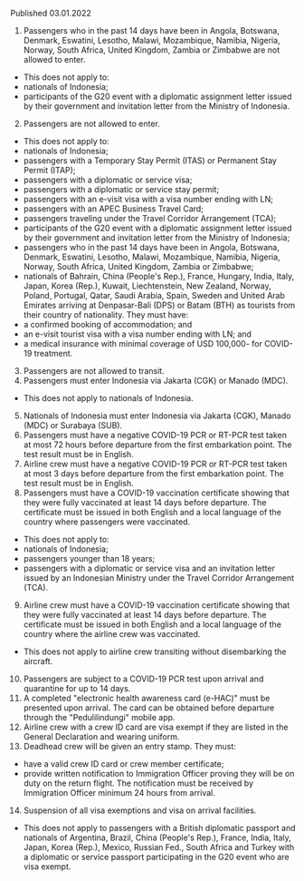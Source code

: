 Published 03.01.2022
1. Passengers who in the past 14 days have been in Angola, Botswana, Denmark, Eswatini, Lesotho, Malawi, Mozambique, Namibia, Nigeria, Norway, South Africa, United Kingdom, Zambia or Zimbabwe are not allowed to enter.
- This does not apply to:
- nationals of Indonesia;
- participants of the G20 event with a diplomatic assignment letter issued by their government and invitation letter from the Ministry of Indonesia.
2. Passengers are not allowed to enter.
- This does not apply to:
- nationals of Indonesia;
- passengers with a Temporary Stay Permit (ITAS) or Permanent Stay Permit (ITAP);
- passengers with a diplomatic or service visa;
- passengers with a diplomatic or service stay permit;
- passengers with an e-visit visa with a visa number ending with LN;
- passengers with an APEC Business Travel Card;
- passengers traveling under the Travel Corridor Arrangement (TCA);
- participants of the G20 event with a diplomatic assignment letter issued by their government and invitation letter from the Ministry of Indonesia;
- passengers who in the past 14 days have been in Angola, Botswana, Denmark, Eswatini, Lesotho, Malawi, Mozambique, Namibia, Nigeria, Norway, South Africa, United Kingdom, Zambia or Zimbabwe;
- nationals of Bahrain, China (People's Rep.), France, Hungary, India, Italy, Japan, Korea (Rep.), Kuwait, Liechtenstein, New Zealand, Norway, Poland, Portugal, Qatar, Saudi Arabia, Spain, Sweden and United Arab Emirates arriving at Denpasar-Bali (DPS) or Batam (BTH) as tourists from their country of nationality. They must have:
- a confirmed booking of accommodation; and
- an e-visit tourist visa with a visa number ending with LN; and
- a medical insurance with minimal coverage of USD 100,000- for COVID-19 treatment.
3. Passengers are not allowed to transit.
4. Passengers must enter Indonesia via Jakarta (CGK) or Manado (MDC).
- This does not apply to nationals of Indonesia.
5. Nationals of Indonesia must enter Indonesia via Jakarta (CGK), Manado (MDC) or Surabaya (SUB).
6. Passengers must have a negative COVID-19 PCR or RT-PCR test taken at most 72 hours before departure from the first embarkation point. The test result must be in English.
7. Airline crew must have a negative COVID-19 PCR or RT-PCR test taken at most 3 days before departure from the first embarkation point. The test result must be in English.
8. Passengers must have a COVID-19 vaccination certificate showing that they were fully vaccinated at least 14 days before departure. The certificate must be issued in both English and a local language of the country where passengers were vaccinated.
- This does not apply to:
- nationals of Indonesia;
- passengers younger than 18 years;
- passengers with a diplomatic or service visa and an invitation letter issued by an Indonesian Ministry under the Travel Corridor Arrangement (TCA).
9. Airline crew must have a COVID-19 vaccination certificate showing that they were fully vaccinated at least 14 days before departure. The certificate must be issued in both English and a local language of the country where the airline crew was vaccinated.
- This does not apply to airline crew transiting without disembarking the aircraft.
10. Passengers are subject to a COVID-19 PCR test upon arrival and quarantine for up to 14 days.
11. A completed "electronic health awareness card (e-HAC)" must be presented upon arrival. The card can be obtained before departure through the "Pedulilindungi" mobile app.
12. Airline crew with a crew ID card are visa exempt if they are listed in the General Declaration and wearing uniform.
13. Deadhead crew will be given an entry stamp. They must:
- have a valid crew ID card or crew member certificate;
- provide written notification to Immigration Officer proving they will be on duty on the return flight. The notification must be received by Immigration Officer minimum 24 hours from arrival.
14. Suspension of all visa exemptions and visa on arrival facilities.
- This does not apply to passengers with a British diplomatic passport and nationals of Argentina, Brazil, China (People's Rep.), France, India, Italy, Japan, Korea (Rep.), Mexico, Russian Fed., South Africa and Turkey with a diplomatic or service passport participating in the G20 event who are visa exempt.